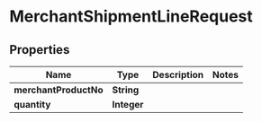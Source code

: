 
# MerchantShipmentLineRequest

## Properties
Name | Type | Description | Notes
------------ | ------------- | ------------- | -------------
**merchantProductNo** | **String** |  | 
**quantity** | **Integer** |  | 



